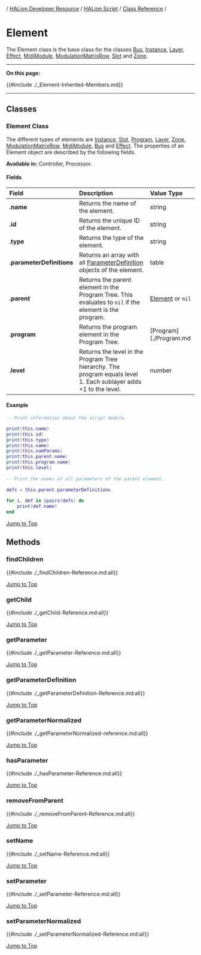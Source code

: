 / [HALion Developer Resource](../../HALion-Developer-Resource.md) / [HALion Script](./HALion-Script.md) / [Class Reference](./Class-Reference.md) /

# Element

The Element class is the base class for the classes [Bus](./Bus.md), [Instance](./Instance.md), [Layer](./Layer.md), [Effect](./Effect.md), [MidiModule](./MidiModule.md), [ModulationMatrixRow](./ModulationMatrixRow.md), [Slot](./Slot.md) and [Zone](./Zone.md).

---

**On this page:**

{{#include ./_Element-Inherited-Members.md}}

---

## Classes

### Element Class

The different types of elements are [Instance](./Instance.md), [Slot](./Slot.md), [Program](./Program.md), [Layer](./Layer.md), [Zone](./Zone.md), [ModulationMatrixRow](./ModulationMatrixRow.md), [MidiModule](./MidiModule.md), [Bus](./Bus.md) and [Effect](./Effect.md). The properties of an Element object are described by the following fields.

**Available in:** Controller, Processor.

#### Fields

|Field|Description|Value Type|
|:-|:-|:-|
|**.name**|Returns the name of the element.|string|
|**.id**|Returns the unique ID of the element.|string|
|**.type**|Returns the type of the element.|string|
|**.parameterDefinitions**|Returns an array with all [ParameterDefinition](./ParameterDefinition.md) objects of the element.|table|
|**.parent**|Returns the parent element in the Program Tree. This evaluates to ``nil`` if the element is the program.|[Element](./Element.md) or ``nil``|
|**.program**|Returns the program element in the Program Tree.|[Program](./Program.md|
|**.level**|Returns the level in the Program Tree hierarchy. The program equals level 1. Each sublayer adds +1 to the level.|number|

#### Example

```lua
-- Print information about the script module.

print(this.name)
print(this.id)
print(this.type)
print(this.name)
print(this.numParams)
print(this.parent.name)
print(this.program.name)
print(this.level)
 
-- Print the names of all parameters of the parent element.

defs = this.parent.parameterDefinitions
 
for i, def in ipairs(defs) do
    print(def.name)
end
```

[Jump to Top ](#element)

## Methods

### findChildren

{{#include ./_findChildren-Reference.md:all}}

[Jump to Top ](#element)

### getChild

{{#include ./_getChild-Reference.md:all}}

[Jump to Top ](#element)

### getParameter

{{#include ./_getParameter-Reference.md:all}}

[Jump to Top ](#element)

### getParameterDefinition

{{#include ./_getParameterDefinition-Reference.md:all}}

[Jump to Top ](#element)

### getParameterNormalized

{{#include ./_getParameterNormalized-reference.md:all}}

[Jump to Top ](#element)

### hasParameter

{{#include ./_hasParameter-Reference.md:all}}

[Jump to Top ](#element)

### removeFromParent

{{#include ./_removeFromParent-Reference.md:all}}

[Jump to Top ](#element)

### setName

{{#include ./_setName-Reference.md:all}}

[Jump to Top ](#element)

### setParameter

{{#include ./_setParameter-Reference.md:all}}

[Jump to Top ](#element)

### setParameterNormalized

{{#include ./_setParameterNormalized-Reference.md:all}}

[Jump to Top ](#element)
